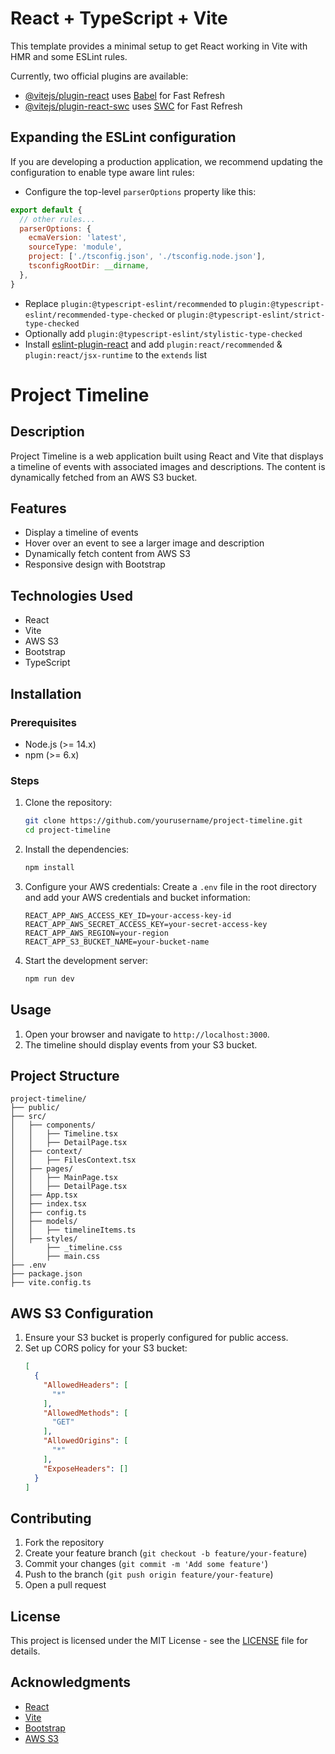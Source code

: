 # React + TypeScript + Vite

This template provides a minimal setup to get React working in Vite with HMR and some ESLint rules.

Currently, two official plugins are available:

- [@vitejs/plugin-react](https://github.com/vitejs/vite-plugin-react/blob/main/packages/plugin-react/README.md) uses [Babel](https://babeljs.io/) for Fast Refresh
- [@vitejs/plugin-react-swc](https://github.com/vitejs/vite-plugin-react-swc) uses [SWC](https://swc.rs/) for Fast Refresh

## Expanding the ESLint configuration

If you are developing a production application, we recommend updating the configuration to enable type aware lint rules:

- Configure the top-level `parserOptions` property like this:

```js
export default {
  // other rules...
  parserOptions: {
    ecmaVersion: 'latest',
    sourceType: 'module',
    project: ['./tsconfig.json', './tsconfig.node.json'],
    tsconfigRootDir: __dirname,
  },
}
```

- Replace `plugin:@typescript-eslint/recommended` to `plugin:@typescript-eslint/recommended-type-checked` or `plugin:@typescript-eslint/strict-type-checked`
- Optionally add `plugin:@typescript-eslint/stylistic-type-checked`
- Install [eslint-plugin-react](https://github.com/jsx-eslint/eslint-plugin-react) and add `plugin:react/recommended` & `plugin:react/jsx-runtime` to the `extends` list

# Project Timeline

## Description
Project Timeline is a web application built using React and Vite that displays a timeline of events with associated images and descriptions. The content is dynamically fetched from an AWS S3 bucket.

## Features
- Display a timeline of events
- Hover over an event to see a larger image and description
- Dynamically fetch content from AWS S3
- Responsive design with Bootstrap

## Technologies Used
- React
- Vite
- AWS S3
- Bootstrap
- TypeScript

## Installation

### Prerequisites
- Node.js (>= 14.x)
- npm (>= 6.x)

### Steps
1. Clone the repository:
   ```bash
   git clone https://github.com/yourusername/project-timeline.git
   cd project-timeline
   ```

2. Install the dependencies:
   ```bash
   npm install
   ```

3. Configure your AWS credentials:
   Create a `.env` file in the root directory and add your AWS credentials and bucket information:
   ```env
   REACT_APP_AWS_ACCESS_KEY_ID=your-access-key-id
   REACT_APP_AWS_SECRET_ACCESS_KEY=your-secret-access-key
   REACT_APP_AWS_REGION=your-region
   REACT_APP_S3_BUCKET_NAME=your-bucket-name
   ```

4. Start the development server:
   ```bash
   npm run dev
   ```

## Usage
1. Open your browser and navigate to `http://localhost:3000`.
2. The timeline should display events from your S3 bucket.

## Project Structure
```
project-timeline/
├── public/
├── src/
│   ├── components/
│   │   ├── Timeline.tsx
│   │   ├── DetailPage.tsx
│   ├── context/
│   │   ├── FilesContext.tsx
│   ├── pages/
│   │   ├── MainPage.tsx
│   │   ├── DetailPage.tsx
│   ├── App.tsx
│   ├── index.tsx
│   ├── config.ts
│   ├── models/
│   │   ├── timelineItems.ts
│   ├── styles/
│       ├── _timeline.css
│       ├── main.css
├── .env
├── package.json
├── vite.config.ts
```

## AWS S3 Configuration
1. Ensure your S3 bucket is properly configured for public access.
2. Set up CORS policy for your S3 bucket:
   ```json
   [
     {
       "AllowedHeaders": [
         "*"
       ],
       "AllowedMethods": [
         "GET"
       ],
       "AllowedOrigins": [
         "*"
       ],
       "ExposeHeaders": []
     }
   ]
   ```

## Contributing
1. Fork the repository
2. Create your feature branch (`git checkout -b feature/your-feature`)
3. Commit your changes (`git commit -m 'Add some feature'`)
4. Push to the branch (`git push origin feature/your-feature`)
5. Open a pull request

## License
This project is licensed under the MIT License - see the [LICENSE](LICENSE) file for details.

## Acknowledgments
- [React](https://reactjs.org/)
- [Vite](https://vitejs.dev/)
- [Bootstrap](https://getbootstrap.com/)
- [AWS S3](https://aws.amazon.com/s3/)